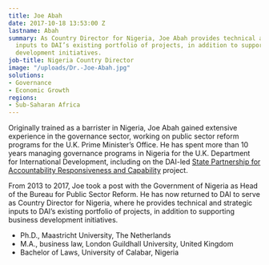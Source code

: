 ```yaml
---
title: Joe Abah
date: 2017-10-18 13:53:00 Z
lastname: Abah
summary: As Country Director for Nigeria, Joe Abah provides technical and strategic
  inputs to DAI’s existing portfolio of projects, in addition to supporting business
  development initiatives.
job-title: Nigeria Country Director
image: "/uploads/Dr.-Joe-Abah.jpg"
solutions:
- Governance
- Economic Growth
regions:
- Sub-Saharan Africa
---
```


Originally trained as a barrister in Nigeria, Joe Abah gained extensive experience in the governance sector, working on public sector reform programs for the U.K. Prime Minister’s Office. He has spent more than 10 years managing governance programs in Nigeria for the U.K. Department for International Development, including on the DAI-led [State Partnership for Accountability Responsiveness and Capability](https://www.dai.com/our-work/projects/nigeria-state-partnership-accountability-responsiveness-and-capability-sparc) project.

From 2013 to 2017, Joe took a post with the Government of Nigeria as Head of the Bureau for Public Sector Reform. He has now returned to DAI to serve as Country Director for Nigeria, where he provides technical and strategic inputs to DAI’s existing portfolio of projects, in addition to supporting business development initiatives.

* Ph.D., Maastricht University, The Netherlands
* M.A., business law, London Guildhall University, United Kingdom
* Bachelor of Laws, University of Calabar, Nigeria
